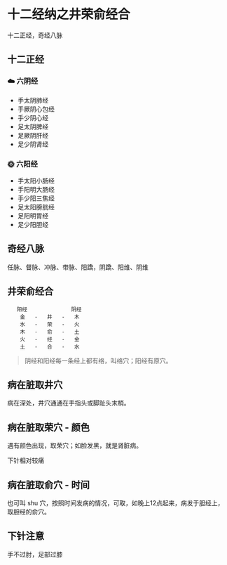 # 十二经纳之井荣俞经合
十二正经，奇经八脉

## 十二正经
### ☁️ 六阴经
- 手太阴肺经
- 手厥阴心包经
- 手少阴心经
- 足太阴脾经
- 足厥阴肝经
- 足少阴肾经

### 🌞 六阳经
- 手太阳小肠经
- 手阳明大肠经
- 手少阳三焦经
- 足太阳膀胱经
- 足阳明胃经
- 足少阳胆经

## 奇经八脉
任脉、督脉、冲脉、带脉、阳蹻，阴蹻、阳维、阴维

## 井荣俞经合

```
   阳经              阴经
    金   -   井   -   木
    水   -   荣   -   火
    木   -   俞   -   土
    火   -   经   -   金
    土   -   合   -   水
```

> 阴经和阳经每一条经上都有络，叫络穴；阳经有原穴。

## 病在脏取井穴
病在深处，井穴通通在手指头或脚趾头末梢。

## 病在脏取荣穴 - 颜色
遇有颜色出现，取荣穴；如脸发黑，就是肾脏病。

下针相对较痛

## 病在脏取俞穴 - 时间
也可叫 shu 穴，按照时间发病的情况，可取，如晚上12点起来，病发于胆经上，取胆经的俞穴。

## 下针注意
手不过肘，足部过膝